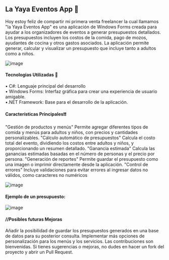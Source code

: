 <h2>La Yaya Eventos App 📝</h2>

<p>Hoy estoy feliz de compartir mi primera venta freelancer la cual llamamos "la Yaya Eventos App" es una aplicación de Windows Forms creada para ayudar a los organizadores de eventos a generar presupuestos detallados. Los presupuestos incluyen los costos de la comida, pago de mozos, ayudantes de cocina y otros gastos asociados. La aplicación permite generar, calcular y visualizar un presupuesto que incluye tanto a adultos como a niños.</p>

![image](https://github.com/user-attachments/assets/c571e399-3f7d-4cf6-8d5e-ae3848b0505c)

<h4>Tecnologias Utilizadas 📑</h4>

• C#: Lenguaje principal del desarrollo</br>
• Windows Forms: Interfaz gráfica para crear una experiencia de usuario amigable.</br>
•.NET Framework: Base para el desarrollo de la aplicación.</br>

<h4>Características Principales❗❗</h4>

<p>"Gestión de productos y menús" Permite agregar diferentes tipos de comida y menús para adultos y niños, con precios y cantidades personalizables.
  "Cálculo automático de presupuestos" Calcula el costo total del evento, dividiendo los costos entre adultos y niños, y proporcionando un resumen detallado.
  "Ganancia estimada" Calcula las ganancias estimadas basadas en el número de personas y el precio por persona.
  "Generación de reportes" Permite guardar el presupuesto como una imagen o imprimir directamente desde la aplicación.
  "Control de errores" Incluye validaciones para evitar errores al ingresar datos no válidos, como caracteres no numéricos</p>

![image](https://github.com/user-attachments/assets/b947e513-8c3f-4e73-89ca-78031c43f6b3)

<h4>Ejemplo de un presupuesto:</h4>

![image](https://github.com/user-attachments/assets/fa23407e-85a1-4239-9474-25777afbe13e)


<h4>//Posibles futuras Mejoras</h4>

<p>Añadir la posibilidad de guardar los presupuestos generados en una base de datos para su posterior consulta.
Implementar más opciones de personalización para los menús y los servicios.
Las contribuciones son bienvenidas. Si tienes sugerencias o mejoras, no dudes en hacer un fork del proyecto y abrir un Pull Request.</p>
